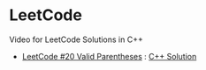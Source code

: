 # LeetCode
Video for LeetCode Solutions in C++

- [LeetCode #20 Valid Parentheses](https://leetcode.com/problems/valid-parentheses) : [C++ Solution](https://youtu.be/wyvEXgMW1-w)
